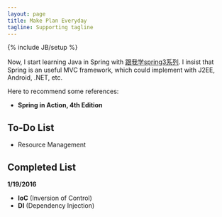 ```yaml
---
layout: page
title: Make Plan Everyday
tagline: Supporting tagline
---
```

{% include JB/setup %}

Now, I start learning Java in Spring with [跟我学spring3系列](http://jinnianshilongnian.iteye.com/category/206533). I insist that Spring is an useful MVC framework, which could implement with J2EE, Android, .NET, etc.

Here to recommend some references:

- **Spring in Action, 4th Edition**

## To-Do List

<ul>
	<li>Resource Management</li>
</ul>


## Completed List

**1/19/2016**
- **IoC** (Inversion of Control)
- **DI** (Dependency Injection)




